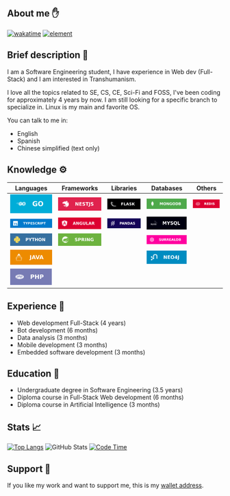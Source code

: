 ## About me ✋
[![wakatime](https://wakatime.com/badge/user/4a1c6e73-2d5a-4f23-ba8a-7a48312a07c7.svg)](https://wakatime.com/@4a1c6e73-2d5a-4f23-ba8a-7a48312a07c7)
[![element](https://img.shields.io/badge/element-online-brightgreen)](https://matrix.to/#/!zGhrDkBUgGMGOZlPKt:matrix.org?via=matrix.org)
<!-- [![discord](https://img.shileds.io/badge/discord-online-blue)](https://discord.com/app) -->


## Brief description 👤
I am a Software Engineering student, I have experience in Web dev (Full-Stack) and I am interested in Transhumanism.

I love all the topics related to SE, CS, CE, Sci-Fi and FOSS, I've been coding for approximately 4 years by now. I am still looking for a specific branch to specialize in. Linux is my main and favorite OS.

You can talk to me in:
- English
- Spanish
- Chinese simplified (text only)
<!-- - German (text only) -->


## Knowledge ⚙️
|          Languages          |        Frameworks       |       Libraries       |         Databases        |        Others         |
|:---------------------------:|:-----------------------:|:---------------------:|:------------------------:|:---------------------:|
|![](assets/go.svg)           |![](assets/nestjs.svg)   |![](assets/flask.svg)  |![](assets/mongodb.svg)   |![](assets/redis.svg)  |
|![](assets/typescript.svg)   |![](assets/angular.svg)  |![](assets/pandas.svg) |![](assets/mysql.svg)     |                       |
|![](assets/python.svg)       |![](assets/spring.svg)   |                       |![](assets/surrealdb.svg) |                       |
|![](assets/java.svg)         |                         |                       |![](assets/neo4j.svg)     |                       |
|![](assets/php.svg)          |                         |                       |                          |                       |

## Experience 🏢
- Web development Full-Stack (4 years)
- Bot development (6 months)
- Data analysis (3 months)
- Mobile development (3 months)
- Embedded software development (3 months)


## Education 📖
<!-- - Postgraduate M.Sc.in Bioinformatics (3 years) -->
- Undergraduate degree in Software Engineering (3.5 years)
- Diploma course in Full-Stack Web development (6 months)
- Diploma course in Artificial Intelligence (3 months)
<!-- - Specialization course on Mathematics for Machine Learning (6 months) -->
<!-- - Specialization course on Bioinformatics (9 months) -->


## Stats 📈
[![Top Langs](https://github-readme-stats-git-masterrstaa-rickstaa.vercel.app/api/top-langs/?username=carepollo&theme=radical&show_icons=true)](https://github.com/anuraghazra/github-readme-stats)
![GitHub Stats](https://github-readme-stats-git-masterrstaa-rickstaa.vercel.app/api?username=carepollo&show_icons=true&count_private=true&theme=radical)
[![Code Time](https://github-readme-stats.vercel.app/api/wakatime?username=chickenface&theme=radical&custom_title=Last+7+Days+Coding+Stats&range=last_7_days&langs_count=5)](https://github.com/anuraghazra/github-readme-stats)


## Support 🍲
If you like my work and want to support me, this is my [wallet address](image.png).
